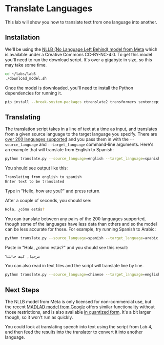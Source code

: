 # Translate Languages

This lab will show you how to translate text from one language into another.

## Installation

We'll be using the [NLLB (No Language Left Behind) model from Meta](https://huggingface.co/facebook/nllb-200-distilled-600M)
which is available under a Creative Commons CC-BY-NC-4.0. To get this model 
you'll need to run the download script. It's over a gigabyte in size, so this
may take some time.

```bash
cd ~/labs/lab5
./download_model.sh
```

Once the model is downloaded, you'll need to install the Python dependencies
for running it.

```bash
pip install --break-system-packages ctranslate2 transformers sentencepiece
```

## Translating

The translation script takes in a line of text at a time as input, and
translates from a given source language to the target language you specify.
There are [over 200 languages supported](https://github.com/facebookresearch/flores/blob/main/flores200/README.md#languages-in-flores-200)
and you pass them in with the `--source_language` and `--target_language` 
command-line arguments. Here's an example that will translate from English to
Spanish:

```bash
python translate.py --source_language=english --target_language=spanish
```

You should see output like this:

```bash
Translating from english to spanish
Enter text to be translated
```

Type in "Hello, how are you?" and press return.

After a couple of seconds, you should see:

```bash
Hola, ¿cómo estás?
```

You can translate between any pairs of the 200 languages supported, though some
of the languages have less data than others and so the model can be less 
accurate for those. For example, try running Spanish to Arabic:

```bash
python translate.py --source_language=spanish --target_language=arabic
```

Paste in "Hola, ¿cómo estás?" and you should see this result:

```bash
مرحبا, كيف حالك؟
```

You can also read in text files and the script will translate line by line.

```bash
python translate.py --source_language=chinese --target_language=english < ../text/chinese_example.txt
```

## Next Steps

The NLLB model from Meta is only licensed for non-commercial use, but the recent [MADLAD model from Google](https://huggingface.co/docs/transformers/en/model_doc/madlad-400)
offers similar functionality without those restrictions, and is also available [in quantized form](https://huggingface.co/Heng666/madlad400-3b-mt-ct2-int8). 
It's a bit larger though, so it won't run as quickly.

You could look at translating speech into text using the script from Lab 4, and
then feed the results into the translator to convert it into another language.